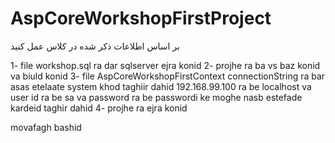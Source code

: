 # AspCoreWorkshopFirstProject
بر اساس اطلاعات ذکر شده در کلاس عمل کنید

1- file workshop.sql ra dar sqlserver ejra konid
2- projhe ra ba vs baz konid va biuld konid
3- file AspCoreWorkshopFirstContext connectionString ra bar asas etelaate system khod taghiir dahid 192.168.99.100 ra be localhost va user id ra be sa va password ra be passwordi ke moghe nasb estefade kardeid taghir dahid
4- projhe ra ejra konid

movafagh bashid
